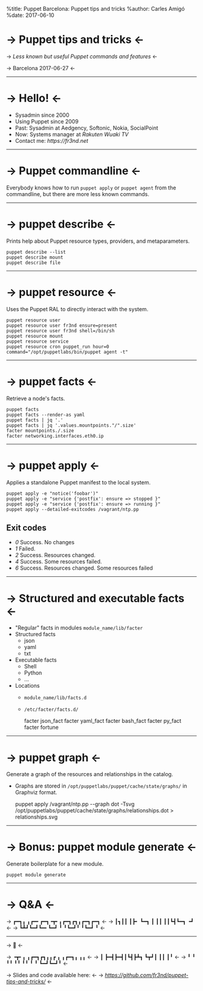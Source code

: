 %title: Puppet Barcelona: Puppet tips and tricks
%author: Carles Amigó
%date: 2017-06-10

-> Puppet tips and tricks <-
============================

-> *Less known but useful Puppet commands and features* <-

-> Barcelona 2017-06-27 <-

-------------------------------------------------

-> Hello! <-
==============

* Sysadmin since 2000
* Using Puppet since 2009
* Past: Sysadmin at Aedgency, Softonic, Nokia, SocialPoint
* Now: Systems manager at *Rakuten Wuaki TV*
* Contact me: *_https://fr3nd.net_*

-------------------------------------------------

-> Puppet commandline <-
========================

Everybody knows how to run `puppet apply` or `puppet agent` from the
commandline, but there are more less known commands.

-------------------------------------------------

-> puppet describe <-
=====================

Prints help about Puppet resource types, providers, and metaparameters.

    puppet describe --list
    puppet describe mount
    puppet describe file

-------------------------------------------------

-> puppet resource <-
=====================

Uses the Puppet RAL to directly interact with the system.

    puppet resource user
    puppet resource user fr3nd ensure=present
    puppet resource user fr3nd shell=/bin/sh
    puppet resource mount
    puppet resource service
    puppet resource cron puppet_run hour=0 command="/opt/puppetlabs/bin/puppet agent -t"

-------------------------------------------------

-> puppet facts <-
==================

Retrieve a node's facts.

    puppet facts
    puppet facts --render-as yaml
    puppet facts | jq '.'
    puppet facts | jq '.values.mountpoints."/".size'
    facter mountpoints./.size
    facter networking.interfaces.eth0.ip

-------------------------------------------------

-> puppet apply <-
==================

Applies a standalone Puppet manifest to the local system.

    puppet apply -e "notice('foobar')"
    puppet apply -e "service {'postfix': ensure => stopped }"
    puppet apply -e "service {'postfix': ensure => running }"
    puppet apply --detailed-exitcodes /vagrant/ntp.pp

## Exit codes
  * *0* Success. No changes
  * *1* Failed.
  * *2* Success. Resources changed.
  * *4* Success. Some resources failed.
  * *6* Success. Resources changed. Some resources failed

-------------------------------------------------

-> Structured and executable facts <-
==================

* "Regular" facts in modules `module_name/lib/facter`
* Structured facts
  * json
  * yaml
  * txt
* Executable facts
  * Shell
  * Python
  * ...
* Locations
  * `module_name/lib/facts.d`
  * `/etc/facter/facts.d/`

    facter json_fact
    facter yaml_fact
    facter bash_fact
    facter py_fact
    facter fortune

-------------------------------------------------

-> puppet graph <-
==================

Generate a graph of the resources and relationships in the catalog.

* Graphs are stored in `/opt/puppetlabs/puppet/cache/state/graphs/` in Graphviz format.

    puppet apply /vagrant/ntp.pp --graph
    dot -Tsvg /opt/puppetlabs/puppet/cache/state/graphs/relationships.dot > relationships.svg

-------------------------------------------------

-> Bonus: puppet module generate <-
===================================

Generate boilerplate for a new module.

    puppet module generate

-------------------------------------------------

-> Q&A <-
=========

-> ┏━┓╻ ╻┏━╸┏━┓╺┳╸╻┏━┓┏┓╻┏━┓┏━┓ <-
-> ┃┓┃┃ ┃┣╸ ┗━┓ ┃ ┃┃ ┃┃┗┫┗━┓ ╺┛ <-
-> ┗┻┛┗━┛┗━╸┗━┛ ╹ ╹┗━┛╹ ╹┗━┛ ╹  <-

-------------------------------------------------

-> 🙏 <-

-> ╺┳╸╻ ╻┏━┓┏┓╻╻┏    ╻ ╻┏━┓╻ ╻╻ <-
->  ┃ ┣━┫┣━┫┃┗┫┣┻┓   ┗┳┛┃ ┃┃ ┃╹ <-
->  ╹ ╹ ╹╹ ╹╹ ╹╹ ╹    ╹ ┗━┛┗━┛╹ <-

-> Slides and code available here: <-
-> *_https://github.com/fr3nd/puppet-tips-and-tricks/_* <-
